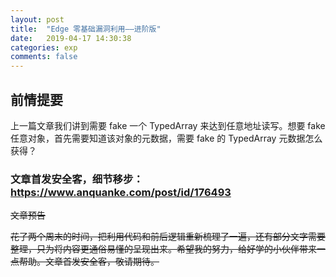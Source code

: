 ```yaml
---
layout: post
title:  "Edge 零基础漏洞利用——进阶版"
date:   2019-04-17 14:30:38
categories: exp
comments: false
---
```


## 前情提要

上一篇文章我们讲到需要 fake 一个 TypedArray 来达到任意地址读写。想要 fake 任意对象，首先需要知道该对象的元数据，需要 fake 的 TypedArray 元数据怎么获得？

### 文章首发安全客，细节移步： <a href="https://www.anquanke.com/post/id/176493" target="_blank" >https://www.anquanke.com/post/id/176493</a>


~~文章预告~~

~~花了两个周末的时间，把利用代码和前后逻辑重新梳理了一遍，还有部分文字需要整理，只为将内容更通俗易懂的呈现出来。希望我的努力，给好学的小伙伴带来一点帮助。文章首发安全客，敬请期待。~~
